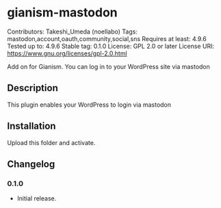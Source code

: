 # gianism-mastodon

Contributors: Takeshi_Umeda (noellabo)
Tags: mastodon,account,oauth,community,social,sns
Requires at least: 4.9.6
Tested up to: 4.9.6
Stable tag: 0.1.0
License: GPL 2.0 or later
License URI: https://www.gnu.org/licenses/gpl-2.0.html

Add on for Gianism. You can log in to your WordPress site via mastodon

## Description

This plugin enables your WordPress to login via mastodon

## Installation

Upload this folder and activate.

## Changelog

### 0.1.0

* Initial release.
